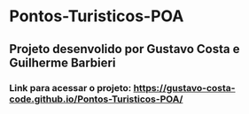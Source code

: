 # Pontos-Turisticos-POA
## Projeto desenvolido por Gustavo Costa e Guilherme Barbieri
### Link para acessar o projeto: https://gustavo-costa-code.github.io/Pontos-Turisticos-POA/
